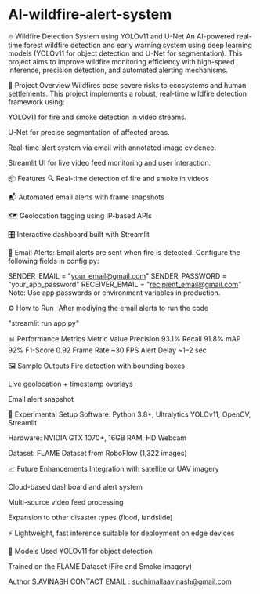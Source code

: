# AI-wildfire-alert-system
🔥 Wildfire Detection System using YOLOv11 and U-Net
An AI-powered real-time forest wildfire detection and early warning system using deep learning models (YOLOv11 for object detection and U-Net for segmentation). This project aims to improve wildfire monitoring efficiency with high-speed inference, precision detection, and automated alerting mechanisms.

🚀 Project Overview
Wildfires pose severe risks to ecosystems and human settlements. This project implements a robust, real-time wildfire detection framework using:

YOLOv11 for fire and smoke detection in video streams.

U-Net for precise segmentation of affected areas.

Real-time alert system via email with annotated image evidence.

Streamlit UI for live video feed monitoring and user interaction.

📦 Features
🔍 Real-time detection of fire and smoke in videos

📬 Automated email alerts with frame snapshots

🗺️ Geolocation tagging using IP-based APIs

🎛️ Interactive dashboard built with Streamlit



📧 Email Alerts:
Email alerts are sent when fire is detected. Configure the following fields in config.py:


SENDER_EMAIL = "your_email@gmail.com"
SENDER_PASSWORD = "your_app_password"
RECEIVER_EMAIL = "recipient_email@gmail.com"
Note: Use app passwords or environment variables in production.

⚙️ How to Run
-After modiying the email alerts 
to run the code 

"streamlit run app.py"


📊 Performance Metrics
Metric	Value
Precision	93.1%
Recall	91.8%
mAP	92%
F1-Score	0.92
Frame Rate	~30 FPS
Alert Delay	~1–2 sec

🖼️ Sample Outputs
Fire detection with bounding boxes

Live geolocation + timestamp overlays

Email alert snapshot

🧪 Experimental Setup
Software: Python 3.8+, Ultralytics YOLOv11, OpenCV, Streamlit

Hardware: NVIDIA GTX 1070+, 16GB RAM, HD Webcam

Dataset: FLAME Dataset from RoboFlow (1,322 images)


📈 Future Enhancements
Integration with satellite or UAV imagery

Cloud-based dashboard and alert system

Multi-source video feed processing

Expansion to other disaster types (flood, landslide)

⚡ Lightweight, fast inference suitable for deployment on edge devices

🧠 Models Used
YOLOv11 for object detection

Trained on the FLAME Dataset (Fire and Smoke imagery)

Author 
S.AVINASH
CONTACT EMAIL : sudhimallaavinash@gmail.com
